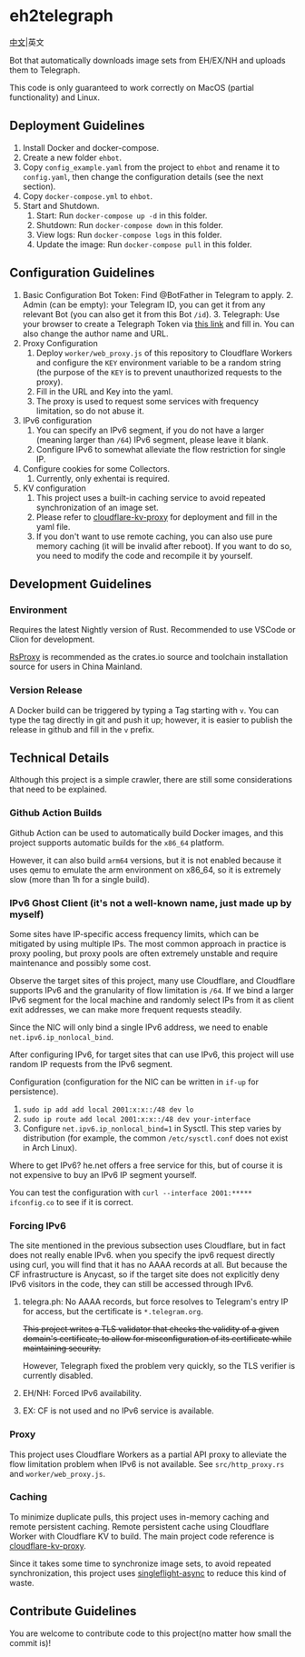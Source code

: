 # eh2telegraph

[中文](README-zh.md)|英文 

Bot that automatically downloads image sets from EH/EX/NH and uploads them to Telegraph.

This code is only guaranteed to work correctly on MacOS (partial functionality) and Linux.

## Deployment Guidelines
1. Install Docker and docker-compose.
2. Create a new folder `ehbot`.
2. Copy `config_example.yaml` from the project to `ehbot` and rename it to `config.yaml`, then change the configuration details (see the next section).
3. Copy `docker-compose.yml` to `ehbot`.
4. Start and Shutdown.
    1. Start: Run `docker-compose up -d` in this folder.
    2. Shutdown: Run `docker-compose down` in this folder.
    3. View logs: Run `docker-compose logs` in this folder.
    4. Update the image: Run `docker-compose pull` in this folder.

## Configuration Guidelines
1. Basic Configuration
    Bot Token: Find @BotFather in Telegram to apply.
    2. Admin (can be empty): your Telegram ID, you can get it from any relevant Bot (you can also get it from this Bot `/id`).
    3. Telegraph: Use your browser to create a Telegraph Token via [this link](https://api.telegra.ph/createAccount?short_name=test_account&author_name=test_author) and fill in. You can also change the author name and URL.
2. Proxy Configuration
    1. Deploy `worker/web_proxy.js` of this repository to Cloudflare Workers and configure the `KEY` environment variable to be a random string (the purpose of the `KEY` is to prevent unauthorized requests to the proxy).
    2. Fill in the URL and Key into the yaml.
    3. The proxy is used to request some services with frequency limitation, so do not abuse it.
3. IPv6 configuration
    1. You can specify an IPv6 segment, if you do not have a larger (meaning larger than `/64`) IPv6 segment, please leave it blank.
    2. Configure IPv6 to somewhat alleviate the flow restriction for single IP.
4. Configure cookies for some Collectors.
    1. Currently, only exhentai is required.
5. KV configuration
    1. This project uses a built-in caching service to avoid repeated synchronization of an image set.
    2. Please refer to [cloudflare-kv-proxy](https://github.com/ihciah/cloudflare-kv-proxy) for deployment and fill in the yaml file.
    3. If you don't want to use remote caching, you can also use pure memory caching (it will be invalid after reboot). If you want to do so, you need to modify the code and recompile it by yourself.

## Development Guidelines
### Environment
Requires the latest Nightly version of Rust. Recommended to use VSCode or Clion for development.

[RsProxy](https://rsproxy.cn/) is recommended as the crates.io source and toolchain installation source for users in China Mainland.

### Version Release
A Docker build can be triggered by typing a Tag starting with `v`. You can type the tag directly in git and push it up; however, it is easier to publish the release in github and fill in the `v` prefix.

## Technical Details
Although this project is a simple crawler, there are still some considerations that need to be explained.

### Github Action Builds
Github Action can be used to automatically build Docker images, and this project supports automatic builds for the `x86_64` platform.

However, it can also build `arm64` versions, but it is not enabled because it uses qemu to emulate the arm environment on x86_64, so it is extremely slow (more than 1h for a single build).

### IPv6 Ghost Client (it's not a well-known name, just made up by myself)
Some sites have IP-specific access frequency limits, which can be mitigated by using multiple IPs. The most common approach in practice is proxy pooling, but proxy pools are often extremely unstable and require maintenance and possibly some cost.

Observe the target sites of this project, many use Cloudflare, and Cloudflare supports IPv6 and the granularity of flow limitation is `/64`. If we bind a larger IPv6 segment for the local machine and randomly select IPs from it as client exit addresses, we can make more frequent requests steadily.

Since the NIC will only bind a single IPv6 address, we need to enable `net.ipv6.ip_nonlocal_bind`.

After configuring IPv6, for target sites that can use IPv6, this project will use random IP requests from the IPv6 segment.

Configuration (configuration for the NIC can be written in `if-up` for persistence).
1. `sudo ip add add local 2001:x:x::/48 dev lo`
2. `sudo ip route add local 2001:x:x::/48 dev your-interface`
3. Configure `net.ipv6.ip_nonlocal_bind=1` in Sysctl. This step varies by distribution (for example, the common `/etc/sysctl.conf` does not exist in Arch Linux).

Where to get IPv6? he.net offers a free service for this, but of course it is not expensive to buy an IPv6 IP segment yourself.

You can test the configuration with `curl --interface 2001:***** ifconfig.co` to see if it is correct.

### Forcing IPv6
The site mentioned in the previous subsection uses Cloudflare, but in fact does not really enable IPv6. when you specify the ipv6 request directly using curl, you will find that it has no AAAA records at all. But because the CF infrastructure is Anycast, so if the target site does not explicitly deny IPv6 visitors in the code, they can still be accessed through IPv6.

1. telegra.ph: No AAAA records, but force resolves to Telegram's entry IP for access, but the certificate is `*.telegram.org`.

    ~~This project writes a TLS validator that checks the validity of a given domain's certificate, to allow for misconfiguration of its certificate while maintaining security.~~

    However, Telegraph fixed the problem very quickly, so the TLS verifier is currently disabled.
2. EH/NH: Forced IPv6 availability.
3. EX: CF is not used and no IPv6 service is available.

### Proxy
This project uses Cloudflare Workers as a partial API proxy to alleviate the flow limitation problem when IPv6 is not available. See `src/http_proxy.rs` and `worker/web_proxy.js`.

### Caching
To minimize duplicate pulls, this project uses in-memory caching and remote persistent caching. Remote persistent cache using Cloudflare Worker with Cloudflare KV to build. The main project code reference is [cloudflare-kv-proxy](https://github.com/ihciah/cloudflare-kv-proxy).

Since it takes some time to synchronize image sets, to avoid repeated synchronization, this project uses [singleflight-async](https://github.com/ihciah/singleflight-async) to reduce this kind of waste.

## Contribute Guidelines
You are welcome to contribute code to this project(no matter how small the commit is)!
